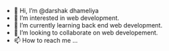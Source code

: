 - 👋 Hi, I’m @darshak dhameliya
- 👀 I’m interested in web development.
- 🌱 I’m currently learning back end web development.
- 💞️ I’m looking to collaborate on web developement.
- 📫 How to reach me ...

<!---
darsh-013/darsh-013 is a ✨ special ✨ repository because its `README.md` (this file) appears on your GitHub profile.
You can click the Preview link to take a look at your changes.
--->
